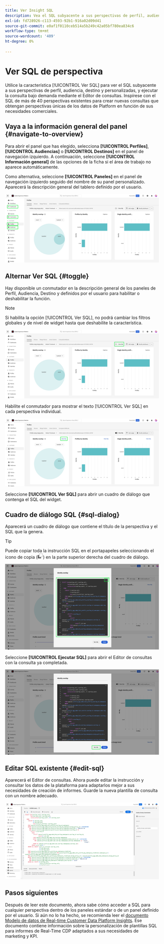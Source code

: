 ```yaml
---
title: Ver Insight SQL
description: Vea el SQL subyacente a sus perspectivas de perfil, audiencia, destino y personalizadas, y ejecute la consulta bajo demanda mediante el Editor de consultas.
exl-id: fd728926-c113-4593-92b1-916a02d09d41
source-git-commit: e0af1f0110ceb514a5b249c42a05bf780ea834c6
workflow-type: tm+mt
source-wordcount: '409'
ht-degree: 0%

---
```


# Ver SQL de perspectiva

Utilice la característica [!UICONTROL Ver SQL] para ver el SQL subyacente a sus perspectivas de perfil, audiencia, destino y personalizadas, y ejecutar la consulta bajo demanda mediante el Editor de consultas. Inspírese con el SQL de más de 40 perspectivas existentes para crear nuevas consultas que obtengan perspectivas únicas de los datos de Platform en función de sus necesidades comerciales.

## Vaya a la información general del panel {#navigate-to-overview}

Para abrir el panel que has elegido, selecciona **[!UICONTROL Perfiles]**, **[!UICONTROL Audiencias]** o **[!UICONTROL Destinos]** en el panel de navegación izquierdo. A continuación, seleccione **[!UICONTROL Información general]** de las opciones de la ficha si el área de trabajo no aparece automáticamente.

Como alternativa, seleccione **[!UICONTROL Paneles]** en el panel de navegación izquierdo seguido del nombre de su panel personalizado. Aparecerá la descripción general del tablero definido por el usuario.

![Se ha resaltado la interfaz de usuario del Experience Platform con [!UICONTROL Perfiles], [!UICONTROL Audiencias], [!UICONTROL Destinos] y [!UICONTROL Paneles].](./images/view-sql/dashboard-navigation.png)

## Alternar Ver SQL {#toggle}

Hay disponible un conmutador en la descripción general de los paneles de Perfil, Audiencia, Destino y definidos por el usuario para habilitar o deshabilitar la función.

>[!NOTE]
>
>Si habilita la opción [!UICONTROL Ver SQL], no podrá cambiar los filtros globales y de nivel de widget hasta que deshabilite la característica.

![Se resaltó la opción de [!UICONTROL Ver SQL].](./images/view-sql/view-sql-toggle.png)

Habilite el conmutador para mostrar el texto [!UICONTROL Ver SQL] en cada perspectiva individual.

![Se ha resaltado una perspectiva con [!UICONTROL Ver SQL].](./images/view-sql/insight-view-sql.png)

Seleccione **[!UICONTROL Ver SQL]** para abrir un cuadro de diálogo que contenga el SQL del widget.

## Cuadro de diálogo SQL {#sql-dialog}

Aparecerá un cuadro de diálogo que contiene el título de la perspectiva y el SQL que la genera.

>[!TIP]
>
>Puede copiar toda la instrucción SQL en el portapapeles seleccionando el icono de copia (![El icono de copia.](./images/view-sql/copy-icon.png)) en la parte superior derecha del cuadro de diálogo.

![Cuadro de diálogo de perspectiva con la instrucción SQL resaltada.](./images/view-sql/sql-dialog.png)

Seleccione **[!UICONTROL Ejecutar SQL]** para abrir el Editor de consultas con la consulta ya completada.

![Se ha resaltado un cuadro de diálogo de perspectiva con [!UICONTROL Ejecutar SQL].](./images/view-sql/run-sql.png)

## Editar SQL existente {#edit-sql}

Aparecerá el Editor de consultas. Ahora puede editar la instrucción y consultar los datos de la plataforma para adaptarlos mejor a sus necesidades de creación de informes. Guarde la nueva plantilla de consulta con un nombre adecuado.

![El editor de consultas con el SQL de perspectiva elegido ya se ha completado.](./images/view-sql/edit-sql.png)

## Pasos siguientes

Después de leer este documento, ahora sabe cómo acceder a SQL para cualquier perspectiva dentro de los paneles estándar o de un panel definido por el usuario. Si aún no lo ha hecho, se recomienda leer el [documento Modelo de datos de Real-time Customer Data Platform Insights](./data-models/cdp-insights-data-model-b2c.md). Ese documento contiene información sobre la personalización de plantillas SQL para informes de Real-Time CDP adaptados a sus necesidades de marketing y KPI.
